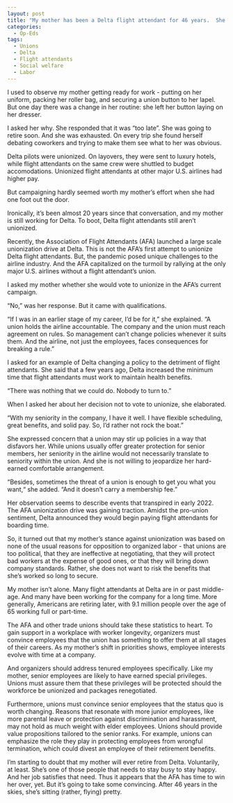 ```yaml
---
layout: post
title: "My mother has been a Delta flight attendant for 46 years.  She’s saying “no” to unionization.  But not for the reasons you’d expect."
categories:
  - Op-Eds
tags:
  - Unions
  - Delta
  - Flight attendants
  - Social welfare
  - Labor
---
```


I used to observe my mother getting ready for work - putting on her uniform, packing her roller bag, and securing a union button to her lapel.  But one day there was a change in her routine: she left her button laying on her dresser.

I asked her why.  She responded that it was “too late”.  She was going to retire soon.  And she was exhausted.  On every trip she found herself debating coworkers and trying to make them see what to her was obvious.  

Delta pilots were unionized.  On layovers, they were sent to luxury hotels, while flight attendants on the same crew were shuttled to budget accomodations.  Unionized flight attendants at other major U.S. airlines had higher pay.  

But campaigning hardly seemed worth my mother’s effort when she had one foot out the door.  

Ironically, it’s been almost 20 years since that conversation, and my mother is still working for Delta.  To boot, Delta flight attendants still aren’t unionized.

Recently, the Association of Flight Attendants (AFA) launched a large scale unionization drive at Delta.  This is not the AFA’s first attempt to unionize Delta flight attendants.  But, the pandemic posed unique challenges to the airline industry.  And the AFA capitalized on the turmoil by rallying at the only major U.S. airlines without a flight attendant’s union.

I asked my mother whether she would vote to unionize in the AFA’s current campaign. 

“No,” was her response.  But it came with qualifications.  

“If I was in an earlier stage of my career, I’d be for it,” she explained.  “A union holds the airline accountable. The company and the union must reach agreement on rules.  So management can’t change policies whenever it suits them.  And the airline, not just the employees, faces consequences for breaking a rule.”  

I asked for an example of Delta changing a policy to the detriment of flight attendants.  She said that a few years ago, Delta increased the minimum time that flight attendants must work to maintain health benefits.  

“There was nothing that we could do.  Nobody to turn to.”

When I asked her about her decision not to vote to unionize, she elaborated.

“With my seniority in the company, I have it well.  I have flexible scheduling, great benefits, and solid pay.  So, I’d rather not rock the boat.” 

She expressed concern that a union may stir up policies in a way that disfavors her.  While unions usually offer greater protection for senior members, her seniority in the airline would not necessarily translate to seniority within the union.  And she is not willing to jeopardize her hard-earned comfortable arrangement.

“Besides, sometimes the threat of a union is enough to get you what you want,“ she added.  “And it doesn’t carry a membership fee.” 

Her observation seems to describe events that transpired in early 2022.  The AFA unionization drive was gaining traction.  Amidst the pro-union sentiment, Delta announced they would begin paying flight attendants for boarding time.  

So, it turned out that my mother’s stance against unionization was based on none of the usual reasons for opposition to organized labor - that unions are too political, that they are ineffective at negotiating, that they will protect bad workers at the expense of good ones, or that they will bring down company standards.  Rather, she does not want to risk the benefits that she’s worked so long to secure.

My mother isn’t alone.  Many flight attendants at Delta are in or past middle-age.  And many have been working for the company for a long time.  More generally, Americans are retiring later, with 9.1 million people over the age of 65 working full or part-time.  

The AFA and other trade unions should take these statistics to heart.  To gain support in a workplace with worker longevity, organizers must convince employees that the union has something to offer them at all stages of their careers.  As my mother’s shift in priorities shows, employee interests evolve with time at a company.  

And organizers should address tenured employees specifically.  Like my mother, senior employees are likely to have earned special privileges.  Unions must assure them that these privileges will be protected should the workforce be unionized and packages renegotiated.

Furthermore, unions must convince senior employees that the status quo is worth changing.  Reasons that resonate with more junior employees, like more parental leave or protection against discrimination and harassment, may not hold as much weight with elder employees.  Unions should provide value propositions tailored to the senior ranks.  For example, unions can emphasize the role they play in protecting employees from wrongful termination, which could divest an employee of their retirement benefits.

I’m starting to doubt that my mother will ever retire from Delta.  Voluntarily, at least.  She’s one of those people that needs to stay busy to stay happy.  And her job satisfies that need.  Thus it appears that the AFA has time to win her over, yet.  But it’s going to take some convincing.  After 46 years in the skies, she’s sitting (rather, flying) pretty.
